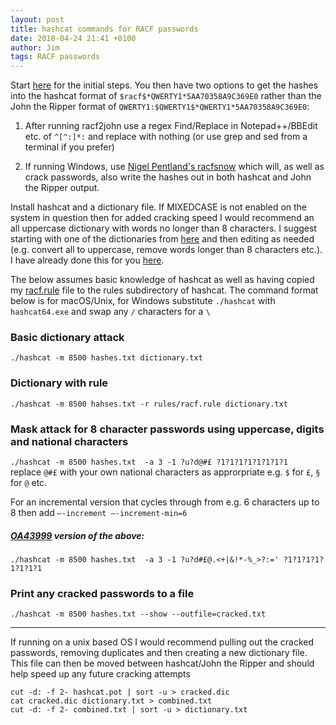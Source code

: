 ```yaml
---
layout: post
title: hashcat commands for RACF passwords
date: 2018-04-24 21:41 +0100
author: Jim
tags: RACF passwords
---
```

Start [here](https://mainframed767.tumblr.com/post/43072129477/how-to-copy-the-racf-database-off-the-mainframe) for the initial steps. You then have two options to get the hashes into the hashcat format of `$racf$*QWERTY1*5AA70358A9C369E0` rather than the John the Ripper format of `QWERTY1:$QWERTY1$*QWERTY1*5AA70358A9C369E0`:

1. After running racf2john use a regex Find/Replace in Notepad++/BBEdit etc. of `^[^:]*:` and replace with nothing (or use grep and sed from a terminal if you prefer)

2. If running Windows, use [Nigel Pentland's racfsnow](https://www.nigelpentland.co.uk/utilities/) which will, as well as crack passwords, also write the hashes out in both hashcat and John the Ripper output.  

Install hashcat and a dictionary file. If MIXEDCASE is not enabled on the system in question then for added cracking speed I would recommend an all uppercase dictionary with words no longer than 8 characters. I suggest starting with one of the dictionaries from [here](https://github.com/berzerk0/Probable-Wordlists) and then editing as needed (e.g. convert all to uppercase, remove words longer than 8 characters etc.). I have already done this for you [here](https://github.com/jaytay79/Probable-Wordlists/blob/RACF/Real-Passwords/Top304Thousand-probable-v2.txt).     

The below assumes basic knowledge of hashcat as well as having copied my [racf.rule](https://github.com/jaytay79/zos/blob/master/racf.rule) file to the rules subdirectory of hashcat. The command format below is for macOS/Unix, for Windows substitute `./hashcat` with `hashcat64.exe` and swap any `/` characters for a `\`  



### Basic dictionary attack
`./hashcat -m 8500 hashes.txt dictionary.txt`

### Dictionary with rule
`./hashcat -m 8500 hahses.txt -r rules/racf.rule dictionary.txt`


### Mask attack for 8 character passwords using uppercase, digits and national characters
`./hashcat -m 8500 hashes.txt  -a 3 -1 ?u?d@#£ ?1?1?1?1?1?1?1?1`  
replace `@#£` with your own national characters as approrpriate e.g. `$` for `£`, `§` for `@` etc.

For an incremental version that cycles through from e.g. 6 characters up to 8 then add `—-increment —-increment-min=6`

##### [OA43999](https://www.ibm.com/support/docview.wss?uid=isg1OA43999) version of the above:
`./hashcat -m 8500 hashes.txt  -a 3 -1 ?u?d#£@.<+|&!*-%_>?:=' ?1?1?1?1?1?1?1?1`

### Print any cracked passwords to a file
`./hashcat -m 8500 hashes.txt --show --outfile=cracked.txt`  

___
If running on a unix based OS I would recommend pulling out the cracked passwords, removing duplicates and then creating a new dictionary file. This file can then be moved between hashcat/John the Ripper and should help speed up any future cracking attempts  
  
```
cut -d: -f 2- hashcat.pot | sort -u > cracked.dic
cat cracked.dic dictionary.txt > combined.txt
cut -d: -f 2- combined.txt | sort -u > dictionary.txt
```